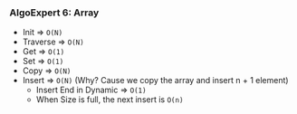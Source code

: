 ### AlgoExpert 6: Array

- Init => `O(N)`
- Traverse => `O(N)`
- Get => `O(1)`
- Set => `O(1)`
- Copy => `O(N)`
- Insert => `O(N)` (Why? Cause we copy the array and insert n + 1 element)
  - Insert End in Dynamic => `O(1)`
  - When Size is full, the next insert is `O(n)`
